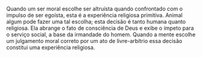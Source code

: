 ﻿Quando um ser moral escolhe ser altruísta quando confrontado com o impulso de ser egoísta, esta é a experiência religiosa primitiva. Animal algum pode fazer uma tal escolha; esta decisão é tanto  humana quanto religiosa. Ela abrange o fato de consciência de Deus e exibe o ímpeto para o serviço social, a base da irmandade do homem. Quando a mente escolhe um julgamento moral correto por um ato de livre-arbítrio essa decisão constitui uma experiência religiosa.
